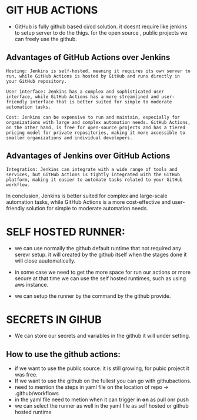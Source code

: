 # GIT HUB ACTIONS

* GitHub is fully github based ci/cd solution. it doesnt require like jenkins to setup server to do the thigs. for the open source  , public projects we can freely use the github.


## Advantages of GitHub Actions over Jenkins

    Hosting: Jenkins is self-hosted, meaning it requires its own server to run, while GitHub Actions is hosted by GitHub and runs directly in your GitHub repository.

    User interface: Jenkins has a complex and sophisticated user interface, while GitHub Actions has a more streamlined and user-friendly interface that is better suited for simple to moderate automation tasks.

    Cost: Jenkins can be expensive to run and maintain, especially for organizations with large and complex automation needs. GitHub Actions, on the other hand, is free for open-source projects and has a tiered pricing model for private repositories, making it more accessible to smaller organizations and individual developers.

## Advantages of Jenkins over GitHub Actions

    Integration: Jenkins can integrate with a wide range of tools and services, but GitHub Actions is tightly integrated with the GitHub platform, making it easier to automate tasks related to your GitHub workflow.

In conclusion, Jenkins is better suited for complex and large-scale automation tasks, while GitHub Actions is a more cost-effective and user-friendly solution for simple to moderate automation needs.



# SELF HOSTED RUNNER:

* we can use normally the github default runtime that not required any serevr setup. it will created by the github itself when the stages done it will close auutomatically. 

* in some case we need to get the more space for run our actions or more secure at that time we can use the self hosted runtimes, such as using aws instance.

* we can setup the runner by the command by the github provide.


# SECRETS IN GIHUB

* We can store our secrets and variables in the github it will under setting.



## How to use the github actions:
* if we want to use the public source. it is still growing, for pubic project it was free.
* If we want to use the github on the fullest you can go with githubactions.
* need to mention the steps in yaml file  on the location of repo ->        .github/workflows
* in the yaml file need to metion when it can trigger in <b>on</b>  as pull onr push
* we can select the runner as well in the yaml file as  self hosted or github hosted runtime